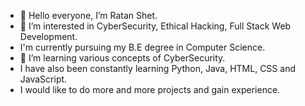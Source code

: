 - 👋 Hello everyone, I’m Ratan Shet.
- 👀 I’m interested in CyberSecurity, Ethical Hacking, Full Stack Web Development.
-    I'm currently pursuing my B.E degree in Computer Science.
- 🌱 I’m learning various concepts of CyberSecurity.
-    I have also been constantly learning Python, Java, HTML, CSS and JavaScript.
-    I would like to do more and more projects and gain experience.

<!---
ratanshet123/ratanshet123 is a ✨ special ✨ repository because its `README.md` (this file) appears on your GitHub profile.
You can click the Preview link to take a look at your changes.
--->
